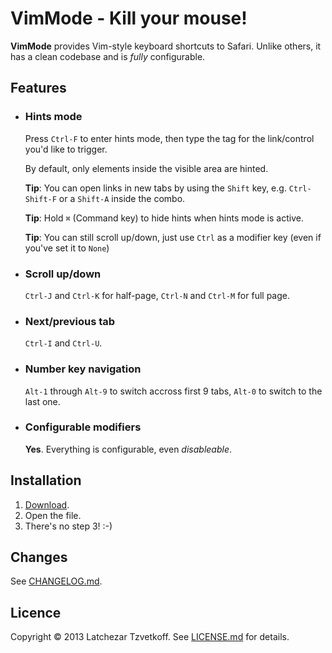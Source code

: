 # VimMode - Kill your mouse!

__VimMode__ provides Vim-style keyboard shortcuts to Safari.
Unlike others, it has a clean codebase and is _fully_ configurable.

## Features

* ### Hints mode
  Press `Ctrl-F` to enter hints mode, then type the tag for the link/control you'd like to trigger.

  By default, only elements inside the visible area are hinted.

  __Tip__: You can open links in new tabs by using the `Shift` key, e.g. `Ctrl-Shift-F` or a `Shift-A` inside the combo.

  __Tip__: Hold `⌘` (Command key) to hide hints when hints mode is active.

  __Tip__: You can still scroll up/down, just use `Ctrl` as a modifier key (even if you've set it to `None`)

* ### Scroll up/down
  `Ctrl-J` and `Ctrl-K` for half-page, `Ctrl-N` and `Ctrl-M` for full page.

* ### Next/previous tab
  `Ctrl-I` and `Ctrl-U`.

* ### Number key navigation
  `Alt-1` through `Alt-9` to switch accross first 9 tabs, `Alt-0` to switch to the last one.

* ### Configurable modifiers
  __Yes__. Everything is configurable, even _disableable_.

## Installation
1. [Download](http://tzvetkoff.net/vimmode/dl/1.5/vimmode.safariextz).
2. Open the file.
3. There's no step 3! :-)

## Changes
See [CHANGELOG.md](CHANGELOG.md).

## Licence
Copyright © 2013 Latchezar Tzvetkoff. See [LICENSE.md](LICENSE.md) for details.
